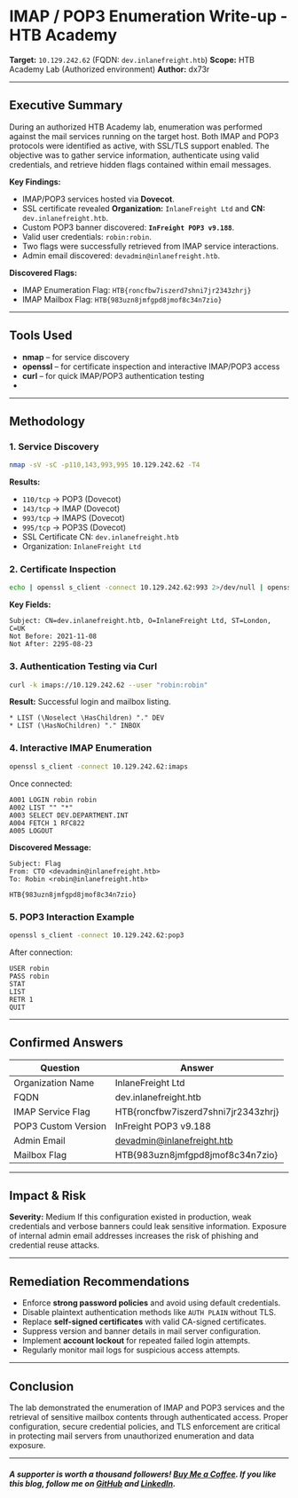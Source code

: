 # IMAP / POP3 Enumeration Write-up - HTB Academy

**Target:** `10.129.242.62` (FQDN: `dev.inlanefreight.htb`)
**Scope:** HTB Academy Lab (Authorized environment)
**Author:** dx73r

---

## Executive Summary

During an authorized HTB Academy lab, enumeration was performed against the mail services running on the target host. Both IMAP and POP3 protocols were identified as active, with SSL/TLS support enabled. The objective was to gather service information, authenticate using valid credentials, and retrieve hidden flags contained within email messages.

**Key Findings:**

* IMAP/POP3 services hosted via **Dovecot**.
* SSL certificate revealed **Organization:** `InlaneFreight Ltd` and **CN:** `dev.inlanefreight.htb`.
* Custom POP3 banner discovered: **`InFreight POP3 v9.188`**.
* Valid user credentials: `robin:robin`.
* Two flags were successfully retrieved from IMAP service interactions.
* Admin email discovered: `devadmin@inlanefreight.htb`.

**Discovered Flags:**

* IMAP Enumeration Flag: `HTB{roncfbw7iszerd7shni7jr2343zhrj}`
* IMAP Mailbox Flag: `HTB{983uzn8jmfgpd8jmof8c34n7zio}`

---

## Tools Used

* **nmap** – for service discovery
* **openssl** – for certificate inspection and interactive IMAP/POP3 access
* **curl** – for quick IMAP/POP3 authentication testing
* 
---

## Methodology

### 1. Service Discovery

```bash
nmap -sV -sC -p110,143,993,995 10.129.242.62 -T4
```

**Results:**

* `110/tcp`  → POP3 (Dovecot)
* `143/tcp`  → IMAP (Dovecot)
* `993/tcp`  → IMAPS (Dovecot)
* `995/tcp`  → POP3S (Dovecot)
* SSL Certificate CN: `dev.inlanefreight.htb`
* Organization: `InlaneFreight Ltd`

### 2. Certificate Inspection

```bash
echo | openssl s_client -connect 10.129.242.62:993 2>/dev/null | openssl x509 -noout -subject -issuer -dates -text
```

**Key Fields:**

```
Subject: CN=dev.inlanefreight.htb, O=InlaneFreight Ltd, ST=London, C=UK
Not Before: 2021-11-08
Not After: 2295-08-23
```

### 3. Authentication Testing via Curl

```bash
curl -k imaps://10.129.242.62 --user "robin:robin"
```

**Result:** Successful login and mailbox listing.

```
* LIST (\Noselect \HasChildren) "." DEV
* LIST (\HasNoChildren) "." INBOX
```

### 4. Interactive IMAP Enumeration

```bash
openssl s_client -connect 10.129.242.62:imaps
```

Once connected:

```
A001 LOGIN robin robin
A002 LIST "" "*"
A003 SELECT DEV.DEPARTMENT.INT
A004 FETCH 1 RFC822
A005 LOGOUT
```

**Discovered Message:**

```
Subject: Flag
From: CTO <devadmin@inlanefreight.htb>
To: Robin <robin@inlanefreight.htb>

HTB{983uzn8jmfgpd8jmof8c34n7zio}
```

### 5. POP3 Interaction Example

```bash
openssl s_client -connect 10.129.242.62:pop3
```

After connection:

```
USER robin
PASS robin
STAT
LIST
RETR 1
QUIT
```

---

## Confirmed Answers

| Question            | Answer                                                          |
| ------------------- | --------------------------------------------------------------- |
| Organization Name   | InlaneFreight Ltd                                               |
| FQDN                | dev.inlanefreight.htb                                           |
| IMAP Service Flag   | HTB{roncfbw7iszerd7shni7jr2343zhrj}                             |
| POP3 Custom Version | InFreight POP3 v9.188                                           |
| Admin Email         | [devadmin@inlanefreight.htb](mailto:devadmin@inlanefreight.htb) |
| Mailbox Flag        | HTB{983uzn8jmfgpd8jmof8c34n7zio}                                |

---

## Impact & Risk

**Severity:** Medium
If this configuration existed in production, weak credentials and verbose banners could leak sensitive information. Exposure of internal admin email addresses increases the risk of phishing and credential reuse attacks.

---

## Remediation Recommendations

* Enforce **strong password policies** and avoid using default credentials.
* Disable plaintext authentication methods like `AUTH PLAIN` without TLS.
* Replace **self-signed certificates** with valid CA-signed certificates.
* Suppress version and banner details in mail server configuration.
* Implement **account lockout** for repeated failed login attempts.
* Regularly monitor mail logs for suspicious access attempts.

---

## Conclusion

The lab demonstrated the enumeration of IMAP and POP3 services and the retrieval of sensitive mailbox contents through authenticated access. Proper configuration, secure credential policies, and TLS enforcement are critical in protecting mail servers from unauthorized enumeration and data exposure.

---

##### A supporter is worth a thousand followers! [Buy Me a Coffee](https://www.buymeacoffee.com/dx73r). If you like this blog, follow me on [GitHub](https://github.com/dx7er) and [LinkedIn](https://www.linkedin.com/in/naqvio7/). 
